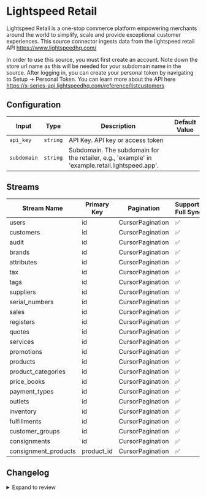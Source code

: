 # Lightspeed Retail
Lightspeed Retail is a one-stop commerce platform empowering merchants around the world to simplify, scale and provide exceptional customer experiences. This source connector ingests data from the lightspeed retail API https://www.lightspeedhq.com/

In order to use this source, you must first create an account.
Note down the store url name as this will be needed for your subdomain name in the source. 
After logging in, you can create your personal token by navigating to Setup -&gt; Personal Token. You can learn more about the API here https://x-series-api.lightspeedhq.com/reference/listcustomers



 

## Configuration

| Input | Type | Description | Default Value |
|-------|------|-------------|---------------|
| `api_key` | `string` | API Key. API key or access token |  |
| `subdomain` | `string` | Subdomain. The subdomain for the retailer, e.g., &#39;example&#39; in &#39;example.retail.lightspeed.app&#39;. |  |

## Streams
| Stream Name | Primary Key | Pagination | Supports Full Sync | Supports Incremental |
|-------------|-------------|------------|---------------------|----------------------|
| users | id | CursorPagination | ✅ |  ❌  |
| customers | id | CursorPagination | ✅ |  ❌  |
| audit | id | CursorPagination | ✅ |  ❌  |
| brands | id | CursorPagination | ✅ |  ❌  |
| attributes | id | CursorPagination | ✅ |  ❌  |
| tax | id | CursorPagination | ✅ |  ❌  |
| tags | id | CursorPagination | ✅ |  ❌  |
| suppliers | id | CursorPagination | ✅ |  ❌  |
| serial_numbers | id | CursorPagination | ✅ |  ❌  |
| sales | id | CursorPagination | ✅ |  ❌  |
| registers | id | CursorPagination | ✅ |  ❌  |
| quotes | id | CursorPagination | ✅ |  ❌  |
| services | id | CursorPagination | ✅ |  ❌  |
| promotions | id | CursorPagination | ✅ |  ❌  |
| products | id | CursorPagination | ✅ |  ❌  |
| product_categories | id | CursorPagination | ✅ |  ❌  |
| price_books | id | CursorPagination | ✅ |  ❌  |
| payment_types | id | CursorPagination | ✅ |  ❌  |
| outlets | id | CursorPagination | ✅ |  ❌  |
| inventory | id | CursorPagination | ✅ |  ❌  |
| fulfillments | id | CursorPagination | ✅ |  ❌  |
| customer_groups | id | CursorPagination | ✅ |  ❌  |
| consignments | id | CursorPagination | ✅ |  ❌  |
| consignment_products | product_id | CursorPagination | ✅ |  ❌  |

## Changelog

<details>
  <summary>Expand to review</summary>

| Version          | Date              | Pull Request | Subject        |
|------------------|-------------------|--------------|----------------|
| 0.0.35 | 2025-09-24 | [66650](https://github.com/airbytehq/airbyte/pull/66650) | Update dependencies |
| 0.0.34 | 2025-09-09 | [66084](https://github.com/airbytehq/airbyte/pull/66084) | Update dependencies |
| 0.0.33 | 2025-08-23 | [65315](https://github.com/airbytehq/airbyte/pull/65315) | Update dependencies |
| 0.0.32 | 2025-08-09 | [64608](https://github.com/airbytehq/airbyte/pull/64608) | Update dependencies |
| 0.0.31 | 2025-08-02 | [64229](https://github.com/airbytehq/airbyte/pull/64229) | Update dependencies |
| 0.0.30 | 2025-07-19 | [63496](https://github.com/airbytehq/airbyte/pull/63496) | Update dependencies |
| 0.0.29 | 2025-07-12 | [63135](https://github.com/airbytehq/airbyte/pull/63135) | Update dependencies |
| 0.0.28 | 2025-07-05 | [62596](https://github.com/airbytehq/airbyte/pull/62596) | Update dependencies |
| 0.0.27 | 2025-06-28 | [62197](https://github.com/airbytehq/airbyte/pull/62197) | Update dependencies |
| 0.0.26 | 2025-06-21 | [61805](https://github.com/airbytehq/airbyte/pull/61805) | Update dependencies |
| 0.0.25 | 2025-06-14 | [61128](https://github.com/airbytehq/airbyte/pull/61128) | Update dependencies |
| 0.0.24 | 2025-05-24 | [60730](https://github.com/airbytehq/airbyte/pull/60730) | Update dependencies |
| 0.0.23 | 2025-05-10 | [59858](https://github.com/airbytehq/airbyte/pull/59858) | Update dependencies |
| 0.0.22 | 2025-05-03 | [59287](https://github.com/airbytehq/airbyte/pull/59287) | Update dependencies |
| 0.0.21 | 2025-04-26 | [58755](https://github.com/airbytehq/airbyte/pull/58755) | Update dependencies |
| 0.0.20 | 2025-04-19 | [58173](https://github.com/airbytehq/airbyte/pull/58173) | Update dependencies |
| 0.0.19 | 2025-04-12 | [57689](https://github.com/airbytehq/airbyte/pull/57689) | Update dependencies |
| 0.0.18 | 2025-04-05 | [57081](https://github.com/airbytehq/airbyte/pull/57081) | Update dependencies |
| 0.0.17 | 2025-03-29 | [56687](https://github.com/airbytehq/airbyte/pull/56687) | Update dependencies |
| 0.0.16 | 2025-03-22 | [56011](https://github.com/airbytehq/airbyte/pull/56011) | Update dependencies |
| 0.0.15 | 2025-03-08 | [55497](https://github.com/airbytehq/airbyte/pull/55497) | Update dependencies |
| 0.0.14 | 2025-03-01 | [54800](https://github.com/airbytehq/airbyte/pull/54800) | Update dependencies |
| 0.0.13 | 2025-02-22 | [54361](https://github.com/airbytehq/airbyte/pull/54361) | Update dependencies |
| 0.0.12 | 2025-02-15 | [53837](https://github.com/airbytehq/airbyte/pull/53837) | Update dependencies |
| 0.0.11 | 2025-02-08 | [53304](https://github.com/airbytehq/airbyte/pull/53304) | Update dependencies |
| 0.0.10 | 2025-02-01 | [52763](https://github.com/airbytehq/airbyte/pull/52763) | Update dependencies |
| 0.0.9 | 2025-01-25 | [52226](https://github.com/airbytehq/airbyte/pull/52226) | Update dependencies |
| 0.0.8 | 2025-01-18 | [51831](https://github.com/airbytehq/airbyte/pull/51831) | Update dependencies |
| 0.0.7 | 2025-01-11 | [51213](https://github.com/airbytehq/airbyte/pull/51213) | Update dependencies |
| 0.0.6 | 2024-12-28 | [50619](https://github.com/airbytehq/airbyte/pull/50619) | Update dependencies |
| 0.0.5 | 2024-12-21 | [50129](https://github.com/airbytehq/airbyte/pull/50129) | Update dependencies |
| 0.0.4 | 2024-12-14 | [49651](https://github.com/airbytehq/airbyte/pull/49651) | Update dependencies |
| 0.0.3 | 2024-12-12 | [49226](https://github.com/airbytehq/airbyte/pull/49226) | Update dependencies |
| 0.0.2 | 2024-12-11 | [48954](https://github.com/airbytehq/airbyte/pull/48954) | Starting with this version, the Docker image is now rootless. Please note that this and future versions will not be compatible with Airbyte versions earlier than 0.64 |
| 0.0.1 | 2024-10-23 | | Initial release by [@aazam-gh](https://github.com/aazam-gh) via Connector Builder |

</details>
